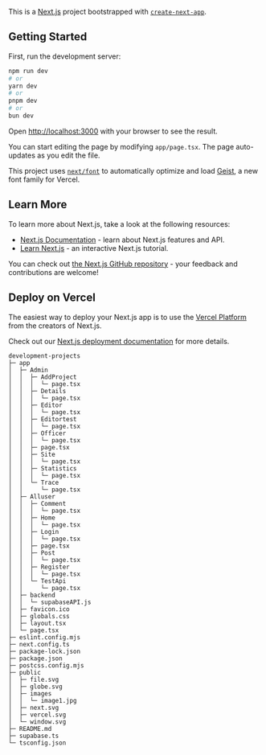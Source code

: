 This is a [Next.js](https://nextjs.org) project bootstrapped with [`create-next-app`](https://nextjs.org/docs/app/api-reference/cli/create-next-app).

## Getting Started

First, run the development server:

```bash
npm run dev
# or
yarn dev
# or
pnpm dev
# or
bun dev
```

Open [http://localhost:3000](http://localhost:3000) with your browser to see the result.

You can start editing the page by modifying `app/page.tsx`. The page auto-updates as you edit the file.

This project uses [`next/font`](https://nextjs.org/docs/app/building-your-application/optimizing/fonts) to automatically optimize and load [Geist](https://vercel.com/font), a new font family for Vercel.

## Learn More

To learn more about Next.js, take a look at the following resources:

- [Next.js Documentation](https://nextjs.org/docs) - learn about Next.js features and API.
- [Learn Next.js](https://nextjs.org/learn) - an interactive Next.js tutorial.

You can check out [the Next.js GitHub repository](https://github.com/vercel/next.js) - your feedback and contributions are welcome!

## Deploy on Vercel

The easiest way to deploy your Next.js app is to use the [Vercel Platform](https://vercel.com/new?utm_medium=default-template&filter=next.js&utm_source=create-next-app&utm_campaign=create-next-app-readme) from the creators of Next.js.

Check out our [Next.js deployment documentation](https://nextjs.org/docs/app/building-your-application/deploying) for more details.

```
development-projects
├─ app
│  ├─ Admin
│  │  ├─ AddProject
│  │  │  └─ page.tsx
│  │  ├─ Details
│  │  │  └─ page.tsx
│  │  ├─ Editor
│  │  │  └─ page.tsx
│  │  ├─ Editortest
│  │  │  └─ page.tsx
│  │  ├─ Officer
│  │  │  └─ page.tsx
│  │  ├─ page.tsx
│  │  ├─ Site
│  │  │  └─ page.tsx
│  │  ├─ Statistics
│  │  │  └─ page.tsx
│  │  └─ Trace
│  │     └─ page.tsx
│  ├─ Alluser
│  │  ├─ Comment
│  │  │  └─ page.tsx
│  │  ├─ Home
│  │  │  └─ page.tsx
│  │  ├─ Login
│  │  │  └─ page.tsx
│  │  ├─ page.tsx
│  │  ├─ Post
│  │  │  └─ page.tsx
│  │  ├─ Register
│  │  │  └─ page.tsx
│  │  └─ TestApi
│  │     └─ page.tsx
│  ├─ backend
│  │  └─ supabaseAPI.js
│  ├─ favicon.ico
│  ├─ globals.css
│  ├─ layout.tsx
│  └─ page.tsx
├─ eslint.config.mjs
├─ next.config.ts
├─ package-lock.json
├─ package.json
├─ postcss.config.mjs
├─ public
│  ├─ file.svg
│  ├─ globe.svg
│  ├─ images
│  │  └─ image1.jpg
│  ├─ next.svg
│  ├─ vercel.svg
│  └─ window.svg
├─ README.md
├─ supabase.ts
└─ tsconfig.json

```